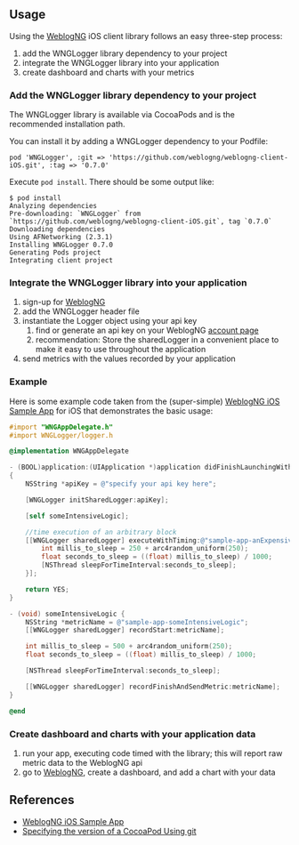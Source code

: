 ## Usage ##

Using the [WeblogNG](https://www.weblogng.com) iOS client library follows an easy three-step process:

1. add the WNGLogger library dependency to your project
2. integrate the WNGLogger library into your application
3. create dashboard and charts with your metrics

### Add the WNGLogger library dependency to your project ###

The WNGLogger library is available via CocoaPods and is the recommended installation path.

You can install it by adding a WNGLogger dependency to your Podfile:

```
pod 'WNGLogger', :git => 'https://github.com/weblogng/weblogng-client-iOS.git', :tag => '0.7.0'
```

Execute ```pod install```. There should be some output like:
```
$ pod install
Analyzing dependencies
Pre-downloading: `WNGLogger` from `https://github.com/weblogng/weblogng-client-iOS.git`, tag `0.7.0`
Downloading dependencies
Using AFNetworking (2.3.1)
Installing WNGLogger 0.7.0
Generating Pods project
Integrating client project
```

### Integrate the WNGLogger library into your application ###

1. sign-up for [WeblogNG](https://www.weblogng.com)
2. add the WNGLogger header file
3. instantiate the Logger object using your api key
	1. find or generate an api key on your WeblogNG [account page](https://www.weblogng.com/app/account.html)
	2. recommendation: Store the sharedLogger in a convenient place to make it easy to use throughout the application
4. send metrics with the values recorded by your application

### Example ###

Here is some example code taken from the (super-simple) [WeblogNG iOS Sample App](https://github.com/weblogng/weblogng-client-ios-sample-app) for iOS that demonstrates the basic usage:

```Objective-C
#import "WNGAppDelegate.h"
#import WNGLogger/logger.h

@implementation WNGAppDelegate

- (BOOL)application:(UIApplication *)application didFinishLaunchingWithOptions:(NSDictionary *)launchOptions
{
    NSString *apiKey = @"specify your api key here";

    [WNGLogger initSharedLogger:apiKey];

    [self someIntensiveLogic];

    //time execution of an arbitrary block
    [[WNGLogger sharedLogger] executeWithTiming:@"sample-app-anExpensiveBlock" aBlock:^(void){
        int millis_to_sleep = 250 + arc4random_uniform(250);
        float seconds_to_sleep = ((float) millis_to_sleep) / 1000;
        [NSThread sleepForTimeInterval:seconds_to_sleep];
    }];

    return YES;
}

- (void) someIntensiveLogic {
    NSString *metricName = @"sample-app-someIntensiveLogic";
    [[WNGLogger sharedLogger] recordStart:metricName];

    int millis_to_sleep = 500 + arc4random_uniform(250);
    float seconds_to_sleep = ((float) millis_to_sleep) / 1000;

    [NSThread sleepForTimeInterval:seconds_to_sleep];

    [[WNGLogger sharedLogger] recordFinishAndSendMetric:metricName];
}

@end
```

### Create dashboard and charts with your application data ###

1. run your app, executing code timed with the library; this will report raw metric data to the WeblogNG api
2. go to [WeblogNG](https://www.weblogng.com), create a dashboard, and add a chart with your data


## References ##

* [WeblogNG iOS Sample App](https://github.com/weblogng/weblogng-client-ios-sample-app)
* [Specifying the version of a CocoaPod Using git](http://guides.cocoapods.org/using/the-podfile.html#from-a-podspec-in-the-root-of-a-library-repo.)

